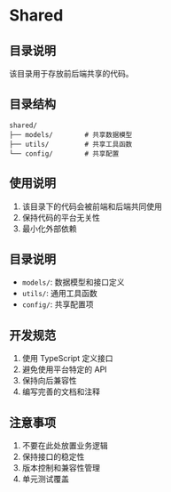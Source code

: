 # Shared

## 目录说明
该目录用于存放前后端共享的代码。

## 目录结构
```
shared/
├── models/        # 共享数据模型
├── utils/         # 共享工具函数
└── config/        # 共享配置
```

## 使用说明
1. 该目录下的代码会被前端和后端共同使用
2. 保持代码的平台无关性
3. 最小化外部依赖

## 目录说明
- `models/`: 数据模型和接口定义
- `utils/`: 通用工具函数
- `config/`: 共享配置项

## 开发规范
1. 使用 TypeScript 定义接口
2. 避免使用平台特定的 API
3. 保持向后兼容性
4. 编写完善的文档和注释

## 注意事项
1. 不要在此处放置业务逻辑
2. 保持接口的稳定性
3. 版本控制和兼容性管理
4. 单元测试覆盖 